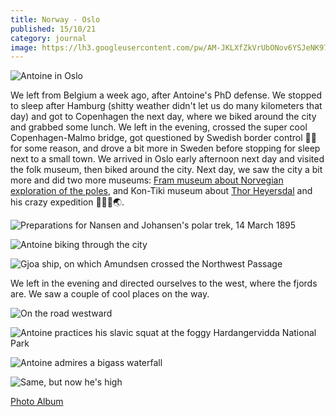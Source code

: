 ```yaml
---
title: Norway - Oslo
published: 15/10/21
category: journal
image: https://lh3.googleusercontent.com/pw/AM-JKLXfZkVrUbONov6YSJeNK97-xBkeJhz8BuKV2BPhFF1UlmGKHu0u0xT4VV26usold4Dh5C24n_RkMlG_3x6AGvNxwzODb9YYJcRkS6oGGJ6m8UIHxk4Znp-d38QwrALROT4ldczAtKTZU2fZUhJv3pQK=w2368-h1578-no?authuser=0)
---
```

![Antoine in Oslo](https://lh3.googleusercontent.com/pw/AM-JKLXfZkVrUbONov6YSJeNK97-xBkeJhz8BuKV2BPhFF1UlmGKHu0u0xT4VV26usold4Dh5C24n_RkMlG_3x6AGvNxwzODb9YYJcRkS6oGGJ6m8UIHxk4Znp-d38QwrALROT4ldczAtKTZU2fZUhJv3pQK=w2368-h1578-no?authuser=0)

We left from Belgium a week ago, after Antoine's PhD defense. We stopped to sleep after Hamburg (shitty weather didn't let us do many kilometers that day) and got to Copenhagen the next day, where we biked around the city and grabbed some lunch. We left in the evening, crossed the super cool Copenhagen-Malmo bridge, got questioned by Swedish border control 👮‍♀️ for some reason, and drove a bit more in Sweden before stopping for sleep next to a small town. We arrived in Oslo early afternoon next day and visited the folk museum, then biked around the city. Next day, we saw the city a bit more and did two more museums: [Fram museum about Norvegian exploration of the poles](https://frammuseum.no/), and Kon-Tiki museum about [Thor Heyersdal](https://en.wikipedia.org/wiki/Thor_Heyerdahl) and his crazy expedition 🏄‍♂️🌊🌏. 

![Preparations for Nansen and Johansen's polar trek, 14 March 1895](https://upload.wikimedia.org/wikipedia/commons/thumb/9/9e/Nansen_Johansen_depart_14_March_1895.jpg/580px-Nansen_Johansen_depart_14_March_1895.jpg)

![Antoine biking through the city](https://lh3.googleusercontent.com/pw/AM-JKLWo0BLw7KDMHeRdTVdIZkbb-LHxqrzpPLEJm_i0u5HUpEP4VNlifMM91dWvsFhkWRqq7-UJdqgLb4icwLEPZo2eGzRSwcMN7wmC9hTpcn-w3mHb4jNX7WYFL5SMlqWlx9Uxnh3SU1OB1CNFv-3ARm0o=w2368-h1578-no?authuser=0)


![Gjoa ship, on which Amundsen crossed the Northwest Passage](https://lh3.googleusercontent.com/pw/AM-JKLWeMVOoI4RXCWNNFaotSZTD42IUkNMtAKnjJ37Ipaa_dkMFRcQcNe9lt9NN-fqkDHwrzFwuRb2aw6OiOufBTkPXSfvaAVXbqXileXpbFZPym-LKHziKzF52GC6P5npdubXhj2zMgdnl-zdYo2lHuKtY=w1052-h1578-no?authuser=0)

We left in the evening and directed ourselves to the west, where the fjords are. We saw a couple of cool places on the way. 
 
![On the road westward](https://lh3.googleusercontent.com/pw/AM-JKLV0o1vBQ0IPkLEQ5-h5GzorLUoDbwrqlUfhtTpwPK5AUBETJb43SGcNyFwWC4yxactuVOzum2W07RxxXb8YUzpOf2JceFKGu_ryDTsYHS9UEKXZzLb0AGlDjOB1Hr6lbVwrY48FiXX-0tVP7H_7fiqk=w2368-h1578-no?authuser=0)

![Antoine practices his slavic squat at the foggy Hardangervidda National Park](https://lh3.googleusercontent.com/pw/AM-JKLUub-Cq_F7DpQgQd9HT3EH0LFJIgE3T7tMR8_oYGMBpwveAkRHbJveWJTAiNVbdpKbXyQnRm_7bQmhd5GtvlYzMu2hxpjvpT0r45rD30UouWAlHrEPTHhbXkgR4eoqpj3JJLuW3Fm_v8AwjZr-rinsP=w2368-h1578-no?authuser=0)

![Antoine admires a bigass waterfall](https://lh3.googleusercontent.com/pw/AM-JKLXQAFRN55pq1h1GDAjpLV_4ud4iAqOTNGubOYnx020x1gOLDPsML-CIsMEUzj0yY3gVhcSevOrEKSF-8tZ-UiekBF5OfUp6hy0oc34_HUz3Kl6ExafQyZ2uhjgw6XQWGArvbPs_omJYlODB9UYciEkP=w2368-h1578-no?authuser=0)

![Same, but now he's high](https://lh3.googleusercontent.com/pw/AM-JKLW0vT6DIHx3wCwgY0jzgmQld1OYt-bdgCIQP3dOgm4nbziqYAMOqcqcRwTMQvNmLGPLBQ8OS9yzKQw5AZgm1zPX6Yd66A4WDANxPGs1uu9dPKslPu20cII3l07BSOvsLju6UCikx9TNiemcsWmgYdBY=w2368-h1578-no?authuser=0)

[Photo Album](https://photos.app.goo.gl/y22stzNQ9gVcPQVB6)

